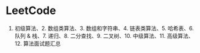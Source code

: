 # LeetCode

1. 初级算法、2. 数组类算法、3. 数组和字符串、4. 链表类算法、5. 哈希表、6. 队列 & 栈、7. 递归、8. 二分查找、9. 二叉树、10. 中级算法、11. 高级算法、12. 算法面试题汇总
